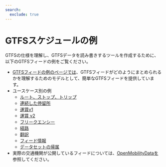 ```yaml
---
search:
  exclude: true
---
```


# GTFSスケジュールの例

GTFSの仕様を理解し、GTFSデータを読み書きするツールを作成するために、以下のGTFSフィードの例をご覧ください。

- [GTFSフィードの例のページでは](/schedule/example-feed)、GTFSフィードがどのようにまとめられるかを理解するためのモデルとして、簡単なGTFSフィードを提供しています。
- ユースケース別の例
  - [ルート、ストップ、トリップ](routes-stops-trips)
  - [連続した停留所](continuous-stops)
  - [運賃v1](fares-v1)
  - [運賃 v2](fares-v2)
  - [フリークエンシー](frequencies)
  - [経路](pathways)
  - [翻訳](translations)
  - [フィード情報](feed-info)
  - [データセットの帰属](attributions)
- 実際の交通機関が公開しているフィードについては、[OpenMobilityDataを](https://openmobilitydata.org/)参照してください。
